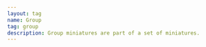 ```yaml
---
layout: tag
name: Group
tag: group
description: Group miniatures are part of a set of miniatures.
---
```

